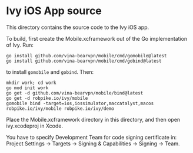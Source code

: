 # Ivy iOS App source

This directory contains the source code to the Ivy iOS app.

To build, first create the Mobile.xcframework out of the Go
implementation of Ivy. Run:

```
go install github.com/vina-bearvpn/mobile/cmd/gomobile@latest
go install github.com/vina-bearvpn/mobile/cmd/gobind@latest
```

to install `gomobile` and `gobind`. Then:

```
mkdir work; cd work
go mod init work
go get -d github.com/vina-bearvpn/mobile/bind@latest
go get -d robpike.io/ivy/mobile
gomobile bind -target=ios,iossimulator,maccatalyst,macos robpike.io/ivy/mobile robpike.io/ivy/demo
```

Place the Mobile.xcframework directory in this directory, and
then open ivy.xcodeproj in Xcode.

You have to specify Development Team for code signing certificate in:
Project Settings -> Targets -> Signing & Capabilities -> Signing -> Team.
